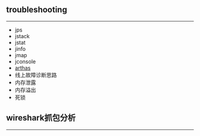 ## troubleshooting

***

- jps
- jstack
- jstat
- jinfo
- jmap
- jconsole
- [arthas](https://arthas.aliyun.com/doc/)
- 线上故障诊断思路
- 内存泄露
- 内存溢出
- 死锁

## wireshark抓包分析

***